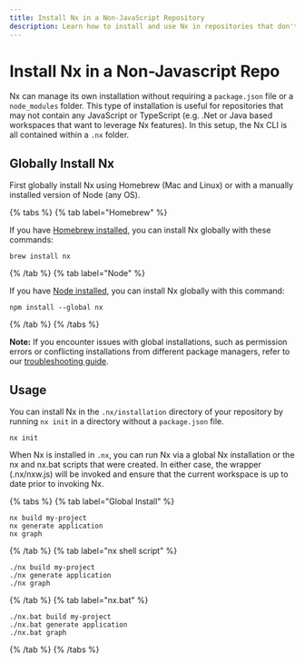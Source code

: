```yaml
---
title: Install Nx in a Non-JavaScript Repository
description: Learn how to install and use Nx in repositories that don't contain JavaScript or TypeScript code, such as .NET or Java-based workspaces.
---
```


# Install Nx in a Non-Javascript Repo

Nx can manage its own installation without requiring a `package.json` file or a `node_modules` folder. This type of installation is useful for repositories that may not contain any JavaScript or TypeScript (e.g. .Net or Java based workspaces that want to leverage Nx features). In this setup, the Nx CLI is all contained within a `.nx` folder.

## Globally Install Nx

First globally install Nx using Homebrew (Mac and Linux) or with a manually installed version of Node (any OS).

{% tabs %}
{% tab label="Homebrew" %}

If you have [Homebrew installed](https://brew.sh/), you can install Nx globally with these commands:

```shell
brew install nx
```

{% /tab %}
{% tab label="Node" %}

If you have [Node installed](https://nodejs.org/en/download), you can install Nx globally with this command:

```shell
npm install --global nx
```

{% /tab %}
{% /tabs %}

**Note:** If you encounter issues with global installations, such as permission errors or conflicting installations from different package managers, refer to our [troubleshooting guide](/installation/troubleshoot-installation#global-installation-issues).

## Usage

You can install Nx in the `.nx/installation` directory of your repository by running `nx init` in a directory without a `package.json` file.

```shell
nx init
```

When Nx is installed in `.nx`, you can run Nx via a global Nx installation or the nx and nx.bat scripts that were created. In either case, the wrapper (.nx/nxw.js) will be invoked and ensure that the current workspace is up to date prior to invoking Nx.

{% tabs %}
{% tab label="Global Install" %}

```shell
nx build my-project
nx generate application
nx graph
```

{% /tab %}
{% tab label="nx shell script" %}

```shell
./nx build my-project
./nx generate application
./nx graph
```

{% /tab %}
{% tab label="nx.bat" %}

```shell
./nx.bat build my-project
./nx.bat generate application
./nx.bat graph
```

{% /tab %}
{% /tabs %}
